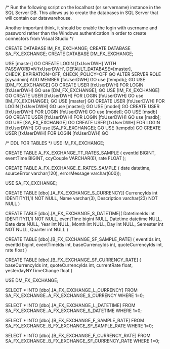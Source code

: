 /*
Run the following script on the localhost (or servername) instance in the SQL Server DB.
This allows us to create the databases in SQL Server that will contain our datawarehouse.

Another important think, it should be enable the login with username and password rather
than the Windows authentication in order to create connectors from Visual Studio
*/

CREATE DATABASE IM_FX_EXCHANGE;
CREATE DATABASE SA_FX_EXCHANGE;
CREATE DATABASE DM_FX_EXCHANGE;


USE [master]
GO
CREATE LOGIN [fxUserDWH] WITH PASSWORD=N'fxUserDWH', DEFAULT_DATABASE=[master], CHECK_EXPIRATION=OFF, CHECK_POLICY=OFF
GO
ALTER SERVER ROLE [sysadmin] ADD MEMBER [fxUserDWH]
GO
use [tempdb];
GO
USE [DM_FX_EXCHANGE]
GO
CREATE USER [fxUserDWH] FOR LOGIN [fxUserDWH]
GO
use [DM_FX_EXCHANGE];
GO
USE [IM_FX_EXCHANGE]
GO
CREATE USER [fxUserDWH] FOR LOGIN [fxUserDWH]
GO
use [IM_FX_EXCHANGE];
GO
USE [master]
GO
CREATE USER [fxUserDWH] FOR LOGIN [fxUserDWH]
GO
use [master];
GO
USE [model]
GO
CREATE USER [fxUserDWH] FOR LOGIN [fxUserDWH]
GO
use [model];
GO
USE [msdb]
GO
CREATE USER [fxUserDWH] FOR LOGIN [fxUserDWH]
GO
use [msdb];
GO
USE [SA_FX_EXCHANGE]
GO
CREATE USER [fxUserDWH] FOR LOGIN [fxUserDWH]
GO
use [SA_FX_EXCHANGE];
GO
USE [tempdb]
GO
CREATE USER [fxUserDWH] FOR LOGIN [fxUserDWH]
GO



/* DDL FOR TABLES */
USE IM_FX_EXCHANGE; 

CREATE TABLE A_FX_EXCHANGE_TT_RATES_SAMPLE (
	eventId BIGINT,
	eventTime BIGINT,
	ccyCouple VARCHAR(6),
	rate FLOAT
);

CREATE TABLE A_FX_EXCHANGE_E_RATES_SAMPLE (
date datetime,
sourceError varchar(120),
errorMessage varchar(600));


USE SA_FX_EXCHANGE;

CREATE TABLE [dbo].[A_FX_EXCHANGE_S_CURRENCY](
	CurrencyIds int IDENTITY(1,1) NOT NULL,
	Name varchar(3),
	Description varchar(23) NOT NULL
)

CREATE TABLE [dbo].[A_FX_EXCHANGE_S_DATETIME](
	DatetimeIds int IDENTITY(1,1) NOT NULL,
	eventTime bigint NULL,
	Datetime datetime NULL,
	Date date NULL,
	Year int NULL,
	Month int NULL,
	Day int NULL,
	Semester int NOT NULL,
	Quarter int NULL
)


CREATE TABLE [dbo].[B_FX_EXCHANGE_SF_SAMPLE_RATE] (
	eventIds int,
	eventId bigint,
	eventTimeIds int,
	baseCurrencyIds int,
	quoteCurrencyIds int,
	rate float
)

CREATE TABLE [dbo].[B_FX_EXCHANGE_SF_CURRENCY_RATE] (
	baseCurrencyIds int,
	quoteCurrencyIds int,
	currentRate float,
	yesterdayNYTimeChange float
)





USE DM_FX_EXCHANGE;


SELECT * 
INTO [dbo].[A_FX_EXCHANGE_L_CURRENCY] 
FROM SA_FX_EXCHANGE..A_FX_EXCHANGE_S_CURRENCY 
WHERE 1=0;


SELECT * 
INTO [dbo].[A_FX_EXCHANGE_L_DATETIME]
FROM SA_FX_EXCHANGE..A_FX_EXCHANGE_S_DATETIME 
WHERE 1=0;


SELECT *
INTO [dbo].[B_FX_EXCHANGE_F_SAMPLE_RATE]
FROM SA_FX_EXCHANGE..B_FX_EXCHANGE_SF_SAMPLE_RATE 
WHERE 1=0;

SELECT * 
INTO [dbo].[B_FX_EXCHANGE_F_CURRENCY_RATE]
FROM SA_FX_EXCHANGE..B_FX_EXCHANGE_SF_CURRENCY_RATE 
WHERE 1=0;